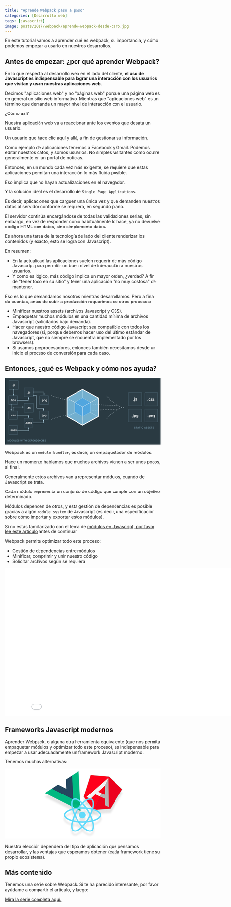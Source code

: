 ```yaml
---
title: "Aprende Webpack paso a paso"
categories: [Desarrollo web]
tags: [javascript]
image: posts/2017/webpack/aprende-webpack-desde-cero.jpg
---
```


En este tutorial vamos a aprender qué es webpack, su importancia, y cómo podemos empezar a usarlo en nuestros desarrollos.

## Antes de empezar: ¿por qué aprender Webpack?

En lo que respecta al desarrollo web en el lado del cliente, **el uso de Javascript es indispensable para lograr una interacción con los usuarios que visitan y usan nuestras aplicaciones web**.

Decimos "aplicaciones web" y no "páginas web" porque una página web es en general un sitio web informativo. Mientras que "aplicaciones web" es un término que demanda un mayor nivel de interacción con el usuario.

¿Cómo así?

Nuestra aplicación web va a reaccionar ante los eventos que desata un usuario.

Un usuario que hace clic aquí y allá, a fin de gestionar su información.

Como ejemplo de aplicaciones tenemos a Facebook y Gmail. Podemos editar nuestros datos, y somos usuarios. No simples visitantes como ocurre generalmente en un portal de noticias.

Entonces, en un mundo cada vez más exigente, se requiere que estas aplicaciones permitan una interacción lo más fluida posible.

Eso implica que no hayan actualizaciones en el navegador.

Y la solución ideal es el desarrollo de `Single Page Applications`.

Es decir, aplicaciones que carguen una única vez y que demanden nuestros datos al servidor conforme se requiera, en segundo plano.

El servidor continúa encargándose de todas las validaciones serias, sin embargo, en vez de responder como habitualmente lo hace, ya no devuelve código HTML con datos, sino simplemente datos.

Es ahora una tarea de la tecnología de lado del cliente renderizar los contenidos (y exacto, esto se logra con Javascript).

En resumen:

- En la actualidad las aplicaciones suelen requerir de más código Javascript para permitir un buen nivel de interacción a nuestros usuarios.
- Y como es lógico, más código implica un mayor orden, ¿verdad? A fin de "tener todo en su sitio" y tener una aplicación "no muy costosa" de mantener.

Eso es lo que demandamos nosotros mientras desarrollamos. Pero a final de cuentas, antes de subir a producción requerimos de otros procesos:

- Minificar nuestros assets (archivos Javascript y CSS).
- Empaquetar muchos módulos en una cantidad mínima de archivos Javascript (solicitados bajo demanda).
- Hacer que nuestro código Javascript sea compatible con todos los navegadores (sí, porque debemos hacer uso del último estándar de Javascript, que no siempre se encuentra implementado por los browsers).
- Si usamos preprocesadores, entonces también necesitamos desde un inicio el proceso de conversión para cada caso.

## Entonces, ¿qué es Webpack y cómo nos ayuda?

![Webpack y la gestión de dependencias](/images/posts/2017/javascript/webpack-dependency-tree.png)

Webpack es un `module bundler`, es decir, un empaquetador de módulos.

Hace un momento hablamos que muchos archivos vienen a ser unos pocos, al final.

Generalmente estos archivos van a representar módulos, cuando de Javascript se trata.

Cada módulo representa un conjunto de código que cumple con un objetivo determinado.

Módulos dependen de otros, y esta gestión de dependencias es posible gracias a algún `module system` de Javascript (es decir, una especificación sobre cómo importar y exportar estos módulos).

Si no estás familiarizado con el tema de [módulos en Javascript, por favor lee este artículo][modules] antes de continuar.

Webpack permite optimizar todo este proceso:

- Gestión de dependencias entre módulos
- Minificar, comprimir y unir nuestro código
- Solicitar archivos según se requiera

<div class="text-center">
	<iframe width="858" height="480" src="//www.youtube.com/embed/DWQd9iq53Nk?vq=hd720&rel=0" frameborder="0" allowfullscreen></iframe>	
</div>

## Frameworks Javascript modernos

Aprender Webpack, o alguna otra herramienta equivalente (que nos permita empaquetar módulos y optimizar todo este proceso), es indispensable para empezar a usar adecuadamente un framework Javascript moderno.

Tenemos muchas alternativas:

![Angular JS, Vue JS y React JS](/images/posts/2017/javascript/angular-vue-react.png)

Nuestra elección dependerá del tipo de aplicación que pensamos desarrollar, y las ventajas que esperamos obtener (cada framework tiene su propio ecosistema).

## Más contenido

Tenemos una serie sobre Webpack. Si te ha parecido interesante, por favor ayúdame a compartir el artículo, y luego:

<a href="https://series.programacionymas.com/aprende-webpack-paso-a-paso" class="button">
Mira la serie completa aquí.
</a>

[modules]: /blog/modulos-javascript-commonjs-amd-ecmascript